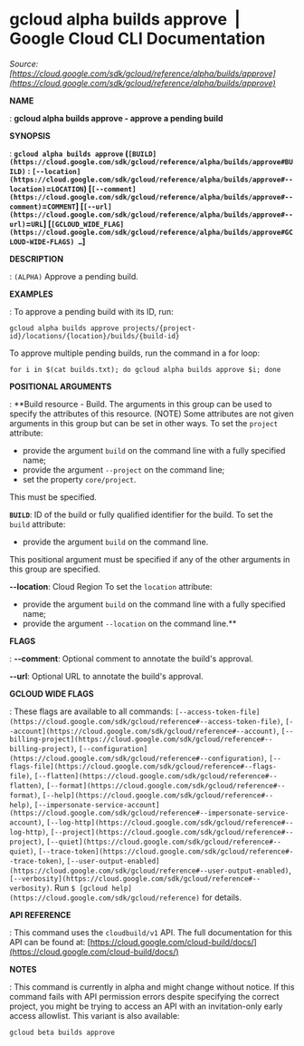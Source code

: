 # gcloud alpha builds approve  |  Google Cloud CLI Documentation

*Source: [https://cloud.google.com/sdk/gcloud/reference/alpha/builds/approve](https://cloud.google.com/sdk/gcloud/reference/alpha/builds/approve)*

**NAME**

: **gcloud alpha builds approve - approve a pending build**

**SYNOPSIS**

: **`gcloud alpha builds approve` (`[BUILD](https://cloud.google.com/sdk/gcloud/reference/alpha/builds/approve#BUILD)` : `[--location](https://cloud.google.com/sdk/gcloud/reference/alpha/builds/approve#--location)`=`LOCATION`) [`[--comment](https://cloud.google.com/sdk/gcloud/reference/alpha/builds/approve#--comment)`=`COMMENT`] [`[--url](https://cloud.google.com/sdk/gcloud/reference/alpha/builds/approve#--url)`=`URL`] [`[GCLOUD_WIDE_FLAG](https://cloud.google.com/sdk/gcloud/reference/alpha/builds/approve#GCLOUD-WIDE-FLAGS) …`]**

**DESCRIPTION**

: `(ALPHA)` Approve a pending build.

**EXAMPLES**

: To approve a pending build with its ID, run:

```
gcloud alpha builds approve projects/{project-id}/locations/{location}/builds/{build-id}
```

To approve multiple pending builds, run the command in a for loop:

```
for i in $(cat builds.txt); do gcloud alpha builds approve $i; done
```

**POSITIONAL ARGUMENTS**

: **Build resource - Build. The arguments in this group can be used to specify the
attributes of this resource. (NOTE) Some attributes are not given arguments in
this group but can be set in other ways.
To set the `project` attribute:

- provide the argument `build` on the command line with a fully
specified name;
- provide the argument `--project` on the command line;
- set the property `core/project`.

This must be specified.

**`BUILD`**:
ID of the build or fully qualified identifier for the build.
To set the `build` attribute:

- provide the argument `build` on the command line.

This positional argument must be specified if any of the other arguments in this
group are specified.

**--location**:
Cloud Region
To set the `location` attribute:

- provide the argument `build` on the command line with a fully
specified name;
- provide the argument `--location` on the command line.**

**FLAGS**

: **--comment**:
Optional comment to annotate the build's approval.

**--url**:
Optional URL to annotate the build's approval.

**GCLOUD WIDE FLAGS**

: These flags are available to all commands: `[--access-token-file](https://cloud.google.com/sdk/gcloud/reference#--access-token-file)`,
`[--account](https://cloud.google.com/sdk/gcloud/reference#--account)`, `[--billing-project](https://cloud.google.com/sdk/gcloud/reference#--billing-project)`,
`[--configuration](https://cloud.google.com/sdk/gcloud/reference#--configuration)`,
`[--flags-file](https://cloud.google.com/sdk/gcloud/reference#--flags-file)`,
`[--flatten](https://cloud.google.com/sdk/gcloud/reference#--flatten)`, `[--format](https://cloud.google.com/sdk/gcloud/reference#--format)`, `[--help](https://cloud.google.com/sdk/gcloud/reference#--help)`, `[--impersonate-service-account](https://cloud.google.com/sdk/gcloud/reference#--impersonate-service-account)`,
`[--log-http](https://cloud.google.com/sdk/gcloud/reference#--log-http)`,
`[--project](https://cloud.google.com/sdk/gcloud/reference#--project)`, `[--quiet](https://cloud.google.com/sdk/gcloud/reference#--quiet)`, `[--trace-token](https://cloud.google.com/sdk/gcloud/reference#--trace-token)`, `[--user-output-enabled](https://cloud.google.com/sdk/gcloud/reference#--user-output-enabled)`,
`[--verbosity](https://cloud.google.com/sdk/gcloud/reference#--verbosity)`.
Run `$ [gcloud help](https://cloud.google.com/sdk/gcloud/reference)` for details.

**API REFERENCE**

: This command uses the `cloudbuild/v1` API. The full documentation for
this API can be found at: [https://cloud.google.com/cloud-build/docs/](https://cloud.google.com/cloud-build/docs/)

**NOTES**

: This command is currently in alpha and might change without notice. If this
command fails with API permission errors despite specifying the correct project,
you might be trying to access an API with an invitation-only early access
allowlist. This variant is also available:

```
gcloud beta builds approve
```
